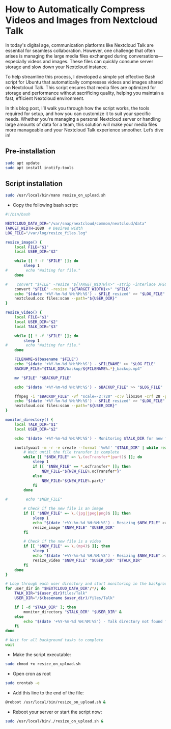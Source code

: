 # How to Automatically Compress Videos and Images from Nextcloud Talk

In today's digital age, communication platforms like Nextcloud Talk are essential for seamless collaboration. However, one challenge that often arises is managing the large media files exchanged during conversations—especially videos and images. These files can quickly consume server storage and slow down your Nextcloud instance.

To help streamline this process, I developed a simple yet effective Bash script for Ubuntu that automatically compresses videos and images shared on Nextcloud Talk. This script ensures that media files are optimized for storage and performance without sacrificing quality, helping you maintain a fast, efficient Nextcloud environment.

In this blog post, I’ll walk you through how the script works, the tools required for setup, and how you can customize it to suit your specific needs. Whether you're managing a personal Nextcloud server or handling large amounts of data for a team, this solution will make your media files more manageable and your Nextcloud Talk experience smoother. Let’s dive in!

## Pre-installation

```bash
sudo apt update
sudo apt install inotify-tools
```

## Script installation

```bash
sudo /usr/local/bin/nano resize_on_upload.sh
```

- Copy the following bash script:

```bash
#!/bin/bash

NEXTCLOUD_DATA_DIR="/var/snap/nextcloud/common/nextcloud/data"
TARGET_WIDTH=1080  # Desired width
LOG_FILE="/var/log/resize_files.log"

resize_image() {
    local FILE="$1"
    local USER_DIR="$2"

    while [[ ! -f "$FILE" ]]; do
        sleep 1
#        echo "Waiting for file."
    done

#    convert "$FILE" -resize "${TARGET_WIDTH}x>" -strip -interlace JPEG -quality 85 "$FILE"
    convert "$FILE" -resize "${TARGET_WIDTH}x>" "$FILE"
    echo "$(date '+%Y-%m-%d %H:%M:%S') - $FILE resized" >> "$LOG_FILE"
    nextcloud.occ files:scan --path="${USER_DIR}"
}

resize_video() {
    local FILE="$1"
    local USER_DIR="$2"
    local TALK_DIR="$3"

    while [[ ! -f "$FILE" ]]; do
        sleep 1
#        echo "Waiting for file."
    done

    FILENAME=$(basename "$FILE")
    echo "$(date '+%Y-%m-%d %H:%M:%S') - $FILENAME" >> "$LOG_FILE"
    BACKUP_FILE="$TALK_DIR/backup/${FILENAME%.*}_backup.mp4"

    mv "$FILE" "$BACKUP_FILE"

    echo "$(date '+%Y-%m-%d %H:%M:%S') - $BACKUP_FILE" >> "$LOG_FILE"

    ffmpeg -i "$BACKUP_FILE" -vf "scale=-2:720" -c:v libx264 -crf 28 -preset fast -c:a aac -b:a 128k -pix_fmt yuv420p "$FILE"
    echo "$(date '+%Y-%m-%d %H:%M:%S') - $FILE resized" >> "$LOG_FILE"
    nextcloud.occ files:scan --path="${USER_DIR}"
}

monitor_directory() {
    local TALK_DIR="$1"
    local USER_DIR="$2"

    echo "$(date '+%Y-%m-%d %H:%M:%S') - Monitoring $TALK_DIR for new files..." >> "$LOG_FILE"

    inotifywait -m -r -e create --format '%w%f' "$TALK_DIR" | while read -r NEW_FILE; do
        # Wait until the file transfer is complete
        while [[ "$NEW_FILE" =~ \.(ocTransfer*|part)$ ]]; do
            sleep 1
            if [[ "$NEW_FILE" == *.ocTransfer* ]]; then
                NEW_FILE="${NEW_FILE%.ocTransfer*}"
            else
                NEW_FILE="${NEW_FILE%.part}"
            fi
        done

#        echo "$NEW_FILE"

        # Check if the new file is an image
        if [[ "$NEW_FILE" =~ \.(jpg|jpeg|png)$ ]]; then
            sleep 1
            echo "$(date '+%Y-%m-%d %H:%M:%S') - Resizing $NEW_FILE" >> "$LOG_FILE"
            resize_image "$NEW_FILE" "$USER_DIR"
        fi

        # Check if the new file is a video
        if [[ "$NEW_FILE" =~ \.(mp4)$ ]]; then
            sleep 1
            echo "$(date '+%Y-%m-%d %H:%M:%S') - Resizing $NEW_FILE" >> "$LOG_FILE"
            resize_video "$NEW_FILE" "$USER_DIR" "$TALK_DIR"
        fi
    done
}

# Loop through each user directory and start monitoring in the background
for user_dir in "$NEXTCLOUD_DATA_DIR"/*/; do
    TALK_DIR="${user_dir}files/Talk"
    USER_DIR="/$(basename $user_dir)/files/Talk"

    if [ -d "$TALK_DIR" ]; then
        monitor_directory "$TALK_DIR" "$USER_DIR" &
    else
        echo "$(date '+%Y-%m-%d %H:%M:%S') - Talk directory not found for user in $user_dir, skipping." >> "$LOG_FILE"
    fi
done

# Wait for all background tasks to complete
wait
```

- Make the script executable:

```bash
sudo chmod +x resize_on_upload.sh
```

- Open cron as root

```bash
sudo crontab -e
```

- Add this line to the end of the file:

```bash
@reboot /usr/local/bin/resize_on_upload.sh &
```

- Reboot your server or start the script now:

```bash
sudo /usr/local/bin/./resize_on_upload.sh &
```
